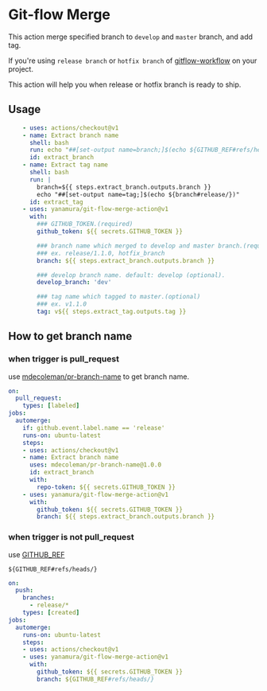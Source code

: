 # Git-flow Merge

This action merge specified branch to `develop` and `master` branch, and add tag.

If you're using `release branch` or `hotfix branch` of [gitflow-workflow](https://www.atlassian.com/git/tutorials/comparing-workflows/gitflow-workflow) on your project.

This action will help you when release or hotfix branch is ready to ship.

## Usage

```yaml
    - uses: actions/checkout@v1
    - name: Extract branch name
      shell: bash
      run: echo "##[set-output name=branch;]$(echo ${GITHUB_REF#refs/heads/})"
      id: extract_branch
    - name: Extract tag name
      shell: bash
      run: |
        branch=${{ steps.extract_branch.outputs.branch }}
        echo "##[set-output name=tag;]$(echo ${branch#release/})"
      id: extract_tag
    - uses: yanamura/git-flow-merge-action@v1
      with: 
        ### GITHUB_TOKEN.(required)
        github_token: ${{ secrets.GITHUB_TOKEN }}

        ### branch name which merged to develop and master branch.(required)
        ### ex. release/1.1.0, hotfix_branch
        branch: ${{ steps.extract_branch.outputs.branch }}

        ### develop branch name. default: develop (optional).
        develop_branch: 'dev'

        ### tag name which tagged to master.(optional)
        ### ex. v1.1.0
        tag: v${{ steps.extract_tag.outputs.tag }}
```

## How to get branch name

### when trigger is pull_request

use [mdecoleman/pr-branch-name](https://github.com/mdecoleman/pr-branch-name) to get branch name.

```yaml
on:
  pull_request:
    types: [labeled]
jobs:
  automerge:
    if: github.event.label.name == 'release'
    runs-on: ubuntu-latest
    steps:
    - uses: actions/checkout@v1
    - name: Extract branch name
      uses: mdecoleman/pr-branch-name@1.0.0
      id: extract_branch
      with:
        repo-token: ${{ secrets.GITHUB_TOKEN }}
    - uses: yanamura/git-flow-merge-action@v1
      with: 
        github_token: ${{ secrets.GITHUB_TOKEN }}
        branch: ${{ steps.extract_branch.outputs.branch }}
```

### when trigger is not pull_request

use [GITHUB_REF](https://help.github.com/en/actions/configuring-and-managing-workflows/using-environment-variables#default-environment-variables)

```
${GITHUB_REF#refs/heads/}
```

```yaml
on:
  push:
    branches:
      - release/*
    types: [created]
jobs:
  automerge:
    runs-on: ubuntu-latest
    steps:
    - uses: actions/checkout@v1
    - uses: yanamura/git-flow-merge-action@v1
      with: 
        github_token: ${{ secrets.GITHUB_TOKEN }}
        branch: ${GITHUB_REF#refs/heads/}
```
